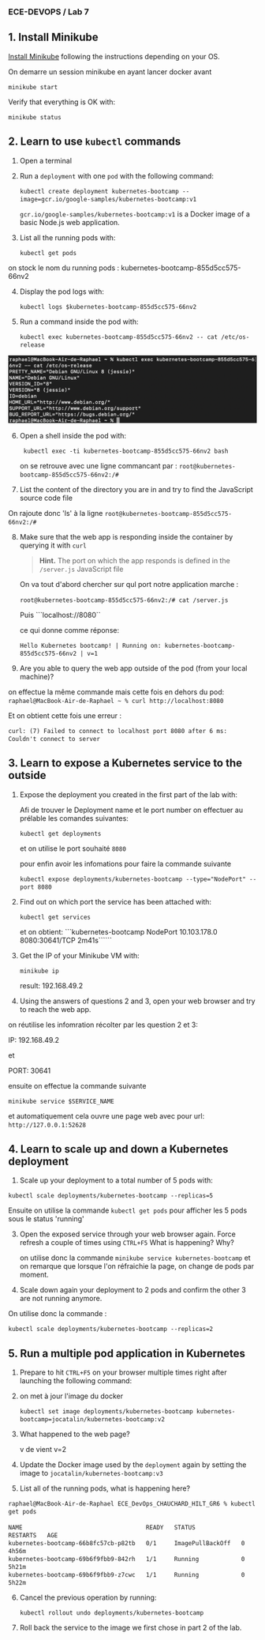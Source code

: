 ### ECE-DEVOPS / Lab 7 

## 1. Install Minikube

[Install Minikube](https://kubernetes.io/docs/tasks/tools/install-minikube/) following the instructions depending on your OS.

On demarre un session minikube en ayant lancer docker avant 

```
minikube start
```

Verify that everything is OK with:
```
minikube status
```

## 2. Learn to use `kubectl` commands

1. Open a terminal

2. Run a `deployment` with one `pod` with the following command:
   ```
   kubectl create deployment kubernetes-bootcamp --image=gcr.io/google-samples/kubernetes-bootcamp:v1
   ```
   `gcr.io/google-samples/kubernetes-bootcamp:v1` is a Docker image of a basic Node.js web application.
   
3. List all the running pods with:
   ```
   kubectl get pods
   ```
on stock le nom du running pods : kubernetes-bootcamp-855d5cc575-66nv2

4. Display the pod logs with:
   ```
   kubectl logs $kubernetes-bootcamp-855d5cc575-66nv2
   ```
   
5. Run a command inside the pod with:
   ```
   kubectl exec kubernetes-bootcamp-855d5cc575-66nv2 -- cat /etc/os-release
   ```

![Alt text](image.png)

6. Open a shell inside the pod with:
   ```
    kubectl exec -ti kubernetes-bootcamp-855d5cc575-66nv2 bash
   ```
   on se retrouve avec une ligne commancant par : ```root@kubernetes-bootcamp-855d5cc575-66nv2:/# ```

7. List the content of the directory you are in and try to find the JavaScript source code file

On rajoute donc 'ls' à la ligne
```root@kubernetes-bootcamp-855d5cc575-66nv2:/# ```

8. Make sure that the web app is responding inside the container by querying it with `curl`

   > **Hint.** The port on which the app responds is defined in the `/server.js` JavaScript file

   On va tout d'abord chercher sur qul port notre application marche :

   ```root@kubernetes-bootcamp-855d5cc575-66nv2:/# cat /server.js```

   Puis 
   ```localhost://8080``

   ce qui donne comme réponse: 
   ``` 
   Hello Kubernetes bootcamp! | Running on: kubernetes-bootcamp-855d5cc575-66nv2 | v=1
   ```
   
9. Are you able to query the web app outside of the pod (from your local machine)?

on effectue la même commande mais cette fois en dehors du pod:
```raphael@MacBook-Air-de-Raphael ~ % curl http://localhost:8080```

Et on obtient cette fois une erreur :

```
curl: (7) Failed to connect to localhost port 8080 after 6 ms: Couldn't connect to server
```

## 3. Learn to expose a Kubernetes service to the outside

1. Expose the deployment you created in the first part of the lab with:

   Afi de trouver le Deployment name et le port number on effectuer au prélable les comandes suivantes:

   ```
   kubectl get deployments 
   ```
   et on utilise le port souhaité ```8080```

   pour enfin avoir les infomations pour faire la commande suivante 

   ```
   kubectl expose deployments/kubernetes-bootcamp --type="NodePort" --port 8080
   ```
   
2. Find out on which port the service has been attached with:
   ```
   kubectl get services
   ```

   et on obtient: 
   ```kubernetes-bootcamp   NodePort    10.103.178.0   <none>        8080:30641/TCP   2m41s``````

3. Get the IP of your Minikube VM with:

   ```
   minikube ip
   ```

   result: 192.168.49.2


4. Using the answers of questions 2 and 3, open your web browser and try to reach the web app.

on réutilise les infomration récolter par les question 2 et 3:

 IP: 192.168.49.2

 et 

 PORT: 30641

 ensuite on effectue la commande suivante

```
minikube service $SERVICE_NAME
```

et automatiquement cela ouvre une page web avec pour url:
```http://127.0.0.1:52628```


## 4. Learn to scale up and down a Kubernetes deployment

1. Scale up your deployment to a total number of 5 pods with:
  ```
  kubectl scale deployments/kubernetes-bootcamp --replicas=5
  ```

  Ensuite on utilise la commande ```kubectl get pods``` pour afficher les 5 pods sous le status 'running'

3. Open the exposed service through your web browser again.
   Force refresh a couple of times using `CTRL+F5`
   What is happening? Why?

   on utilise donc la commande ```minikube service kubernetes-bootcamp``` et on remarque que lorsque l'on réfraichie la page, on change de pods par moment.
   
4. Scale down again your deployment to 2 pods and confirm the other 3 are not running anymore.

On utilise donc la commande :
```
kubectl scale deployments/kubernetes-bootcamp --replicas=2
```


## 5. Run a multiple pod application in Kubernetes

1. Prepare to hit `CTRL+F5` on your browser multiple times right after launching the following command:
2. on met à jour l'image du docker
   ```
   kubectl set image deployments/kubernetes-bootcamp kubernetes-bootcamp=jocatalin/kubernetes-bootcamp:v2
   ```
3. What happened to the web page?

   v de vient v=2

4. Update the Docker image used by the `deployment` again by setting the image to `jocatalin/kubernetes-bootcamp:v3`
5. List all of the running pods, what is happening here?

```
raphael@MacBook-Air-de-Raphael ECE_DevOps_CHAUCHARD_HILT_GR6 % kubectl get pods 

NAME                                   READY   STATUS             RESTARTS   AGE
kubernetes-bootcamp-66b8fc57cb-p82tb   0/1     ImagePullBackOff   0          4h56m
kubernetes-bootcamp-69b6f9fbb9-842rh   1/1     Running            0          5h21m
kubernetes-bootcamp-69b6f9fbb9-z7cwc   1/1     Running            0          5h22m
``````

6. Cancel the previous operation by running:
   ```
   kubectl rollout undo deployments/kubernetes-bootcamp
   ```
7. Roll back the service to the image we first chose in part 2 of the lab.